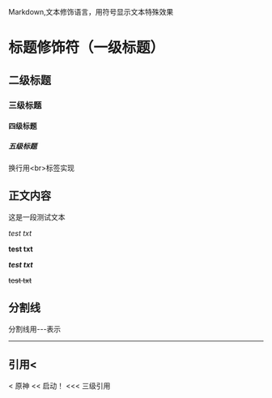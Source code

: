 Markdown,文本修饰语言，用符号显示文本特殊效果<br>

# 标题修饰符（一级标题）

## 二级标题

### 三级标题

#### 四级标题

##### 五级标题

换行用\<br\>标签实现

## 正文内容

这是一段测试文本

*test txt*

**test txt**

***test txt***

~~test txt~~

## 分割线
分割线用\-\-\-表示

---

## 引用\<

< 原神
<< 启动！
<<< 三级引用
